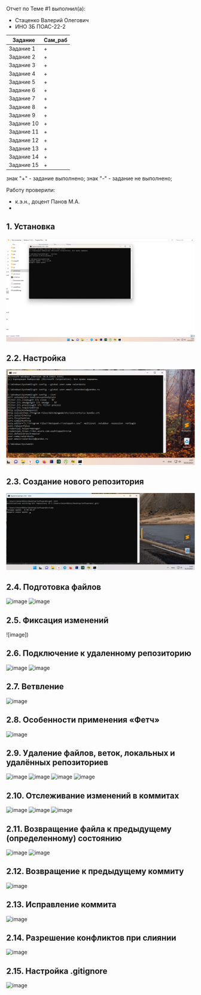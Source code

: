Отчет по Теме #1 выполнил(а):
- Стаценко Валерий Олегович
- ИНО ЗБ ПОАС-22-2

| Задание | Сам_раб |
| ------ | ------ |
| Задание 1 | + |
| Задание 2 | + |
| Задание 3 | + |
| Задание 4 | + |
| Задание 5 | + |
| Задание 6 | + |
| Задание 7 | + |
| Задание 8 | + |
| Задание 9 | + |
| Задание 10 | + |
| Задание 11 | + |
| Задание 12 | + |
| Задание 13 | + |
| Задание 14 | + |
| Задание 15 | + |

знак "+" - задание выполнено; знак "-" - задание не выполнено;

Работу проверили:
- к.э.н., доцент Панов М.А.
- 
## 1. Установка
![image](pic/1Install.png)

## 2.2. Настройка
![image](pic/2Set.png)

## 2.3. Создание нового репозитория
![image](pic/2.3Create.png)

## 2.4. Подготовка файлов
![image]()
![image]()

## 2.5. Фиксация изменений
![image])

## 2.6. Подключение к удаленному репозиторию
![image]()
![image]()

## 2.7. Ветвление
![image]()

## 2.8. Особенности применения «Фетч»
![image]()

## 2.9. Удаление файлов, веток, локальных и удалённых репозиториев
![image]()
![image]()
![image]()
![image]()

## 2.10. Отслеживание изменений в коммитах
![image]()
![image]()
![image]()
## 2.11. Возвращение файла к предыдущему (определенному) состоянию
![image]()
![image]()

## 2.12. Возвращение к предыдущему коммиту
![image]()

## 2.13. Исправление коммита
![image]()

## 2.14. Разрешение конфликтов при слиянии
![image]()

## 2.15. Настройка .gitignore
![image]()
